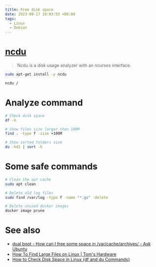 ```yaml
---
title: Free disk space
date: 2023-09-17 18:03:53 +08:00
tags:
  - Linux
  - Debian
---
```


# [ncdu](https://dev.yorhel.nl/ncdu)

> Ncdu is a disk usage analyzer with an ncurses interface.

```bash
sudo apt-get install -y ncdu

ncdu /
```

# Analyze command

```bash
# Check disk space
df -h

# Show files size larger than 100M
find . -type f -size +100M

# Show sorted folders size
du -hd1 | sort -h
```

# Some safe commands

```bash
# Clean the apt cache
sudo apt clean

# Delete old log files
sudo find /var/log -type f -name "*.gz" -delete

# Delete unused docker images
docker image prune
```

# See also

- [dual boot - How can I free some space in /var/cache/archives/ - Ask Ubuntu](https://askubuntu.com/questions/1220816/how-can-i-free-some-space-in-var-cache-archives)
- [How To Find Large Files on Linux | Tom's Hardware](https://www.tomshardware.com/how-to/find-large-files-linux)
- [How to Check Disk Space in Linux {df and du Commands}](https://phoenixnap.com/kb/linux-check-disk-space)
